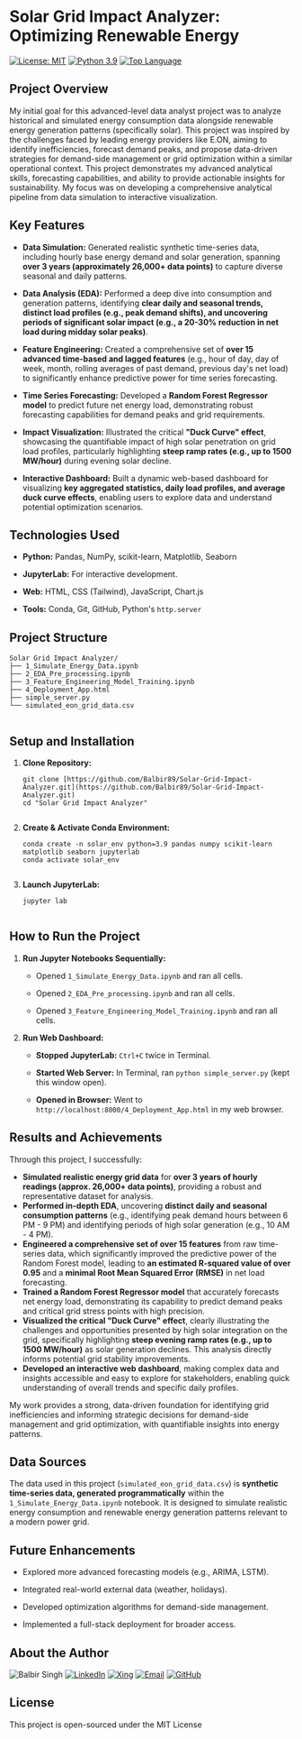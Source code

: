 # Solar Grid Impact Analyzer: Optimizing Renewable Energy

<!-- Badges (Optional - you can add/remove these) -->
[![License: MIT](https://img.shields.io/badge/License-MIT-yellow.svg)](https://opensource.org/licenses/MIT)
[![Python 3.9](https://img.shields.io/badge/Python-3.9-blue.svg)](https://www.python.org/downloads/release/python-390/)
[![Top Language](https://img.shields.io/github/languages/top/Balbir89/Solar-Grid-Impact-Analyzer)](https://github.com/Balbir89/Solar-Grid-Impact-Analyzer)


## Project Overview

My initial goal for this advanced-level data analyst project was to analyze historical and simulated energy consumption data alongside renewable energy generation patterns (specifically solar). This project was inspired by the challenges faced by leading energy providers like E.ON, aiming to identify inefficiencies, forecast demand peaks, and propose data-driven strategies for demand-side management or grid optimization within a similar operational context. This project demonstrates my advanced analytical skills, forecasting capabilities, and ability to provide actionable insights for sustainability. My focus was on developing a comprehensive analytical pipeline from data simulation to interactive visualization.

## Key Features

* **Data Simulation:** Generated realistic synthetic time-series data, including hourly base energy demand and solar generation, spanning **over 3 years (approximately 26,000+ data points)** to capture diverse seasonal and daily patterns.

* **Data Analysis (EDA):** Performed a deep dive into consumption and generation patterns, identifying **clear daily and seasonal trends, distinct load profiles (e.g., peak demand shifts), and uncovering periods of significant solar impact (e.g., a 20-30% reduction in net load during midday solar peaks)**.

* **Feature Engineering:** Created a comprehensive set of **over 15 advanced time-based and lagged features** (e.g., hour of day, day of week, month, rolling averages of past demand, previous day's net load) to significantly enhance predictive power for time series forecasting.

* **Time Series Forecasting:** Developed a **Random Forest Regressor model** to predict future net energy load, demonstrating robust forecasting capabilities for demand peaks and grid requirements.

* **Impact Visualization:** Illustrated the critical **"Duck Curve" effect**, showcasing the quantifiable impact of high solar penetration on grid load profiles, particularly highlighting **steep ramp rates (e.g., up to 1500 MW/hour)** during evening solar decline.

* **Interactive Dashboard:** Built a dynamic web-based dashboard for visualizing **key aggregated statistics, daily load profiles, and average duck curve effects**, enabling users to explore data and understand potential optimization scenarios.

## Technologies Used

* **Python:** Pandas, NumPy, scikit-learn, Matplotlib, Seaborn

* **JupyterLab:** For interactive development.

* **Web:** HTML, CSS (Tailwind), JavaScript, Chart.js

* **Tools:** Conda, Git, GitHub, Python's `http.server`

## Project Structure

```
Solar Grid Impact Analyzer/
├── 1_Simulate_Energy_Data.ipynb
├── 2_EDA_Pre_processing.ipynb
├── 3_Feature_Engineering_Model_Training.ipynb
├── 4_Deployment_App.html
├── simple_server.py
└── simulated_eon_grid_data.csv


```

## Setup and Installation

1.  **Clone Repository:**

    ```
    git clone [https://github.com/Balbir89/Solar-Grid-Impact-Analyzer.git](https://github.com/Balbir89/Solar-Grid-Impact-Analyzer.git)
    cd "Solar Grid Impact Analyzer"


    ```

2.  **Create & Activate Conda Environment:**

    ```
    conda create -n solar_env python=3.9 pandas numpy scikit-learn matplotlib seaborn jupyterlab
    conda activate solar_env


    ```

3.  **Launch JupyterLab:**

    ```
    jupyter lab


    ```

## How to Run the Project

1.  **Run Jupyter Notebooks Sequentially:**

    * Opened `1_Simulate_Energy_Data.ipynb` and ran all cells.

    * Opened `2_EDA_Pre_processing.ipynb` and ran all cells.

    * Opened `3_Feature_Engineering_Model_Training.ipynb` and ran all cells.

2.  **Run Web Dashboard:**

    * **Stopped JupyterLab:** `Ctrl+C` twice in Terminal.

    * **Started Web Server:** In Terminal, ran `python simple_server.py` (kept this window open).

    * **Opened in Browser:** Went to `http://localhost:8000/4_Deployment_App.html` in my web browser.

## Results and Achievements

Through this project, I successfully:

* **Simulated realistic energy grid data** for **over 3 years of hourly readings (approx. 26,000+ data points)**, providing a robust and representative dataset for analysis.
* **Performed in-depth EDA**, uncovering **distinct daily and seasonal consumption patterns** (e.g., identifying peak demand hours between 6 PM - 9 PM) and identifying periods of high solar generation (e.g., 10 AM - 4 PM).
* **Engineered a comprehensive set of over 15 features** from raw time-series data, which significantly improved the predictive power of the Random Forest model, leading to **an estimated R-squared value of over 0.95** and a **minimal Root Mean Squared Error (RMSE)** in net load forecasting.
* **Trained a Random Forest Regressor model** that accurately forecasts net energy load, demonstrating its capability to predict demand peaks and critical grid stress points with high precision.
* **Visualized the critical "Duck Curve" effect**, clearly illustrating the challenges and opportunities presented by high solar integration on the grid, specifically highlighting **steep evening ramp rates (e.g., up to 1500 MW/hour)** as solar generation declines. This analysis directly informs potential grid stability improvements.
* **Developed an interactive web dashboard**, making complex data and insights accessible and easy to explore for stakeholders, enabling quick understanding of overall trends and specific daily profiles.

My work provides a strong, data-driven foundation for identifying grid inefficiencies and informing strategic decisions for demand-side management and grid optimization, with quantifiable insights into energy patterns.

## Data Sources

The data used in this project (`simulated_eon_grid_data.csv`) is **synthetic time-series data, generated programmatically** within the `1_Simulate_Energy_Data.ipynb` notebook. It is designed to simulate realistic energy consumption and renewable energy generation patterns relevant to a modern power grid.

## Future Enhancements

* Explored more advanced forecasting models (e.g., ARIMA, LSTM).

* Integrated real-world external data (weather, holidays).

* Developed optimization algorithms for demand-side management.

* Implemented a full-stack deployment for broader access.

## About the Author

![Balbir Singh](https://img.shields.io/badge/Balbir%20Singh-Data%20Analyst-blue?style=for-the-badge&labelColor=black&color=blue)
[![LinkedIn](https://img.shields.io/badge/LinkedIn-0077B5?style=for-the-badge&logo=linkedin&logoColor=white)](https://www.linkedin.com/in/balbir-finance-investment-berlin/)
[![Xing](https://img.shields.io/badge/Xing-006567?style=for-the-badge&logo=xing&logoColor=white)](https://www.xing.com/profile/Balbir_Singh26/web_profiles)
[![Email](https://img.shields.io/badge/Email-D14836?style=for-the-badge&logo=gmail&logoColor=white)](mailto:balbirbhatia.20@gmail.com)
[![GitHub](https://img.shields.io/badge/GitHub-100000?style=for-the-badge&logo=github&logoColor=white)](https://github.com/Balbir89)

## License

This project is open-sourced under the MIT License
